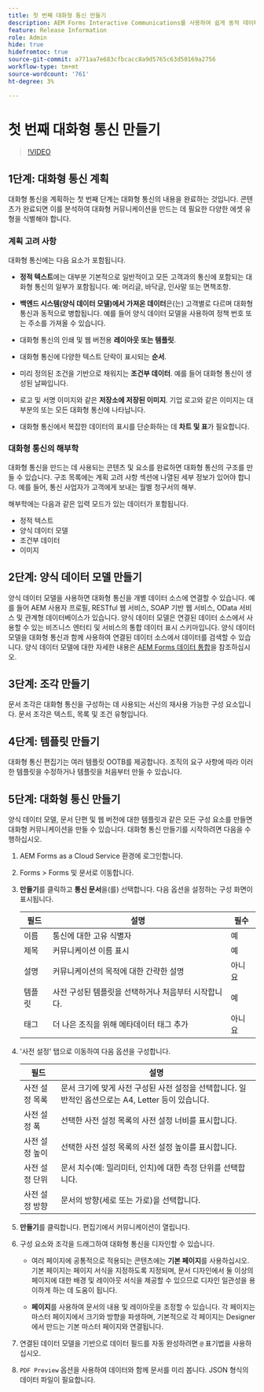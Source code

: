 ```yaml
---
title: 첫 번째 대화형 통신 만들기
description: AEM Forms Interactive Communications를 사용하여 쉽게 동적 데이터 기반 커뮤니케이션을 디자인합니다.
feature: Release Information
role: Admin
hide: true
hidefromtoc: true
source-git-commit: a771aa7e683cfbcacc8a9d5765c63d50169a2756
workflow-type: tm+mt
source-wordcount: '761'
ht-degree: 3%

---
```



# 첫 번째 대화형 통신 만들기


>[!VIDEO](https://video.tv.adobe.com/v/3444094/)

## 1단계: 대화형 통신 계획

대화형 통신을 계획하는 첫 번째 단계는 대화형 통신의 내용을 완료하는 것입니다. 콘텐츠가 완료되면 이를 분석하여 대화형 커뮤니케이션을 만드는 데 필요한 다양한 에셋 유형을 식별해야 합니다.

### 계획 고려 사항

대화형 통신에는 다음 요소가 포함됩니다.

* **정적 텍스트**&#x200B;에는 대부분 기본적으로 일반적이고 모든 고객과의 통신에 포함되는 대화형 통신의 일부가 포함됩니다. 예: 머리글, 바닥글, 인사말 또는 면책조항.

* **백엔드 시스템(양식 데이터 모델)에서 가져온 데이터**&#x200B;은(는) 고객별로 다르며 대화형 통신과 동적으로 병합됩니다. 예를 들어 양식 데이터 모델을 사용하여 정책 번호 또는 주소를 가져올 수 있습니다.

* 대화형 통신의 인쇄 및 웹 버전용 **레이아웃 또는 템플릿**.

* 대화형 통신에 다양한 텍스트 단락이 표시되는 **순서**.

* 미리 정의된 조건을 기반으로 채워지는 **조건부 데이터**. 예를 들어 대화형 통신이 생성된 날짜입니다.

* 로고 및 서명 이미지와 같은 **저장소에 저장된 이미지**. 기업 로고와 같은 이미지는 대부분의 또는 모든 대화형 통신에 나타납니다.

* 대화형 통신에서 복잡한 데이터의 표시를 단순화하는 데 **차트 및 표**&#x200B;가 필요합니다.

### 대화형 통신의 해부학

대화형 통신을 만드는 데 사용되는 콘텐츠 및 요소를 완료하면 대화형 통신의 구조를 만들 수 있습니다. 구조 목록에는 계획 고려 사항 섹션에 나열된 세부 정보가 있어야 합니다. 예를 들어, 통신 사업자가 고객에게 보내는 월별 청구서의 해부.

해부학에는 다음과 같은 입력 모드가 있는 데이터가 포함됩니다.

* 정적 텍스트
* 양식 데이터 모델
* 조건부 데이터
* 이미지


## 2단계: 양식 데이터 모델 만들기

양식 데이터 모델을 사용하면 대화형 통신을 개별 데이터 소스에 연결할 수 있습니다. 예를 들어 AEM 사용자 프로필, RESTful 웹 서비스, SOAP 기반 웹 서비스, OData 서비스 및 관계형 데이터베이스가 있습니다. 양식 데이터 모델은 연결된 데이터 소스에서 사용할 수 있는 비즈니스 엔터티 및 서비스의 통합 데이터 표시 스키마입니다. 양식 데이터 모델을 대화형 통신과 함께 사용하여 연결된 데이터 소스에서 데이터를 검색할 수 있습니다. 양식 데이터 모델에 대한 자세한 내용은 [AEM Forms 데이터 통합](/help/forms/data-integration.md)을 참조하십시오.

## 3단계: 조각 만들기

문서 조각은 대화형 통신을 구성하는 데 사용되는 서신의 재사용 가능한 구성 요소입니다. 문서 조각은 텍스트, 목록 및 조건 유형입니다.


## 4단계: 템플릿 만들기

대화형 통신 편집기는 여러 템플릿 OOTB를 제공합니다. 조직의 요구 사항에 따라 이러한 템플릿을 수정하거나 템플릿을 처음부터 만들 수 있습니다.


## 5단계: 대화형 통신 만들기

양식 데이터 모델, 문서 단편 및 웹 버전에 대한 템플릿과 같은 모든 구성 요소를 만들면 대화형 커뮤니케이션을 만들 수 있습니다. 대화형 통신 만들기를 시작하려면 다음을 수행하십시오.

1. AEM Forms as a Cloud Service 환경에 로그인합니다.
1. Forms > Forms 및 문서로 이동합니다.
1. **만들기**&#x200B;를 클릭하고 **통신 문서**&#x200B;을(를) 선택합니다. 다음 옵션을 설정하는 구성 화면이 표시됩니다.

   | 필드 | 설명 | 필수 |
   |-------|-------------|----------|
   | 이름 | 통신에 대한 고유 식별자 | 예 |
   | 제목 | 커뮤니케이션 이름 표시 | 예 |
   | 설명 | 커뮤니케이션의 목적에 대한 간략한 설명 | 아니요 |
   | 템플릿 | 사전 구성된 템플릿을 선택하거나 처음부터 시작합니다. | 예 |
   | 태그 | 더 나은 조직을 위해 메타데이터 태그 추가 | 아니요 |

1. &#39;사전 설정&#39; 탭으로 이동하여 다음 옵션을 구성합니다.

   | 필드 | 설명 |
   |-------|-------------|
   | 사전 설정 목록 | 문서 크기에 맞게 사전 구성된 사전 설정을 선택합니다. 일반적인 옵션으로는 A4, Letter 등이 있습니다. |
   | 사전 설정 폭 | 선택한 사전 설정 목록의 사전 설정 너비를 표시합니다. |
   | 사전 설정 높이 | 선택한 사전 설정 목록의 사전 설정 높이를 표시합니다. |
   | 사전 설정 단위 | 문서 치수(예: 밀리미터, 인치)에 대한 측정 단위를 선택합니다. |
   | 사전 설정 방향 | 문서의 방향(세로 또는 가로)을 선택합니다. |

1. **만들기**&#x200B;를 클릭합니다. 편집기에서 커뮤니케이션이 열립니다.
1. 구성 요소와 조각을 드래그하여 대화형 통신을 디자인할 수 있습니다.

   * 여러 페이지에 공통적으로 적용되는 콘텐츠에는 **기본 페이지**&#x200B;를 사용하십시오. 기본 페이지는 페이지 서식을 지정하도록 지정되며, 문서 디자인에서 둘 이상의 페이지에 대한 배경 및 레이아웃 서식을 제공할 수 있으므로 디자인 일관성을 용이하게 하는 데 도움이 됩니다.

   * **페이지**&#x200B;를 사용하여 문서의 내용 및 레이아웃을 조정할 수 있습니다. 각 페이지는 마스터 페이지에서 크기와 방향을 파생하며, 기본적으로 각 페이지는 Designer에서 만드는 기본 마스터 페이지와 연결됩니다.


1. 연결된 데이터 모델을 기반으로 데이터 필드를 자동 완성하려면 `@` 표기법을 사용하십시오.
1. `PDF Preview` 옵션을 사용하여 데이터와 함께 문서를 미리 봅니다. JSON 형식의 데이터 파일이 필요합니다.
